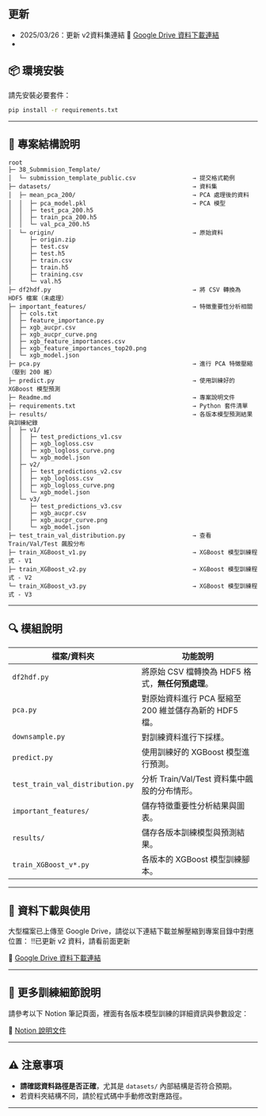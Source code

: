 ## 更新
- 2025/03/26：更新 v2資料集連結 
🔗 [Google Drive 資料下載連結](https://drive.google.com/file/d/1lOwGViIj5XKenjSgXEhBn3YjaKzlrYor/view?usp=sharing)
- 

## 📦 環境安裝
請先安裝必要套件：
```bash
pip install -r requirements.txt
```

---

## 📁 專案結構說明
```
root
├─ 38_Submmision_Template/
│  └─ submission_template_public.csv                → 提交格式範例
├─ datasets/                                        → 資料集
│  ├─ mean_pca_200/                                 → PCA 處理後的資料
│  │  ├─ pca_model.pkl                              → PCA 模型
│  │  ├─ test_pca_200.h5
│  │  ├─ train_pca_200.h5
│  │  └─ val_pca_200.h5
│  └─ origin/                                       → 原始資料
│     ├─ origin.zip
│     ├─ test.csv
│     ├─ test.h5
│     ├─ train.csv
│     ├─ train.h5
│     ├─ training.csv
│     └─ val.h5
├─ df2hdf.py                                        → 將 CSV 轉換為 HDF5 檔案（未處理）
├─ important_features/                              → 特徵重要性分析相關
│  ├─ cols.txt
│  ├─ feature_importance.py
│  ├─ xgb_aucpr.csv
│  ├─ xgb_aucpr_curve.png
│  ├─ xgb_feature_importances.csv
│  ├─ xgb_feature_importances_top20.png
│  └─ xgb_model.json
├─ pca.py                                           → 進行 PCA 特徵壓縮（壓到 200 維）
├─ predict.py                                       → 使用訓練好的 XGBoost 模型預測
├─ Readme.md                                        → 專案說明文件
├─ requirements.txt                                 → Python 套件清單
├─ results/                                         → 各版本模型預測結果與訓練紀錄
│  ├─ v1/
│  │  ├─ test_predictions_v1.csv
│  │  ├─ xgb_logloss.csv
│  │  ├─ xgb_logloss_curve.png
│  │  └─ xgb_model.json
│  ├─ v2/
│  │  ├─ test_predictions_v2.csv
│  │  ├─ xgb_logloss.csv
│  │  ├─ xgb_logloss_curve.png
│  │  └─ xgb_model.json
│  └─ v3/
│     ├─ test_predictions_v3.csv
│     ├─ xgb_aucpr.csv
│     ├─ xgb_aucpr_curve.png
│     └─ xgb_model.json
├─ test_train_val_distribution.py                   → 查看 Train/Val/Test 飆股分布
├─ train_XGBoost_v1.py                              → XGBoost 模型訓練程式 - V1
├─ train_XGBoost_v2.py                              → XGBoost 模型訓練程式 - V2
└─ train_XGBoost_v3.py                              → XGBoost 模型訓練程式 - V3
```

---

## 🔍 模組說明

| 檔案/資料夾 | 功能說明 |
|-------------|---------|
| `df2hdf.py` | 將原始 CSV 檔轉換為 HDF5 格式，**無任何預處理**。 |
| `pca.py` | 對原始資料進行 PCA 壓縮至 200 維並儲存為新的 HDF5 檔。 |
| `downsample.py` | 對訓練資料進行下採樣。 |
| `predict.py` | 使用訓練好的 XGBoost 模型進行預測。 |
| `test_train_val_distribution.py` | 分析 Train/Val/Test 資料集中飆股的分布情形。 |
| `important_features/` | 儲存特徵重要性分析結果與圖表。 |
| `results/` | 儲存各版本訓練模型與預測結果。 |
| `train_XGBoost_v*.py` | 各版本的 XGBoost 模型訓練腳本。 |


---

## 📂 資料下載與使用
大型檔案已上傳至 Google Drive，請從以下連結下載並解壓縮到專案目錄中對應位置：
!!已更新 v2 資料，請看前面更新

🔗 [Google Drive 資料下載連結](https://drive.google.com/drive/folders/1O41PjWAtuVImqqaxg7X8SYeK7lOgTiGC?usp=sharing)

---

## 📄 更多訓練細節說明
請參考以下 Notion 筆記頁面，裡面有各版本模型訓練的詳細資訊與參數設定：

🔗 [Notion 說明文件](https://elfin-poinsettia-e39.notion.site/stock-train-1bede8154c9c807ebc99c0637c365d60?pvs=4)

---

## ⚠ 注意事項
- **請確認資料路徑是否正確**，尤其是 `datasets/` 內部結構是否符合預期。
- 若資料夾結構不同，請於程式碼中手動修改對應路徑。

---